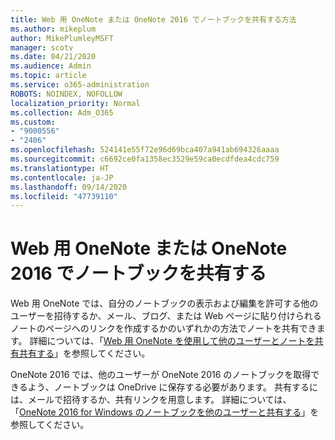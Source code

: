 ```yaml
---
title: Web 用 OneNote または OneNote 2016 でノートブックを共有する方法
ms.author: mikeplum
author: MikePlumleyMSFT
manager: scotv
ms.date: 04/21/2020
ms.audience: Admin
ms.topic: article
ms.service: o365-administration
ROBOTS: NOINDEX, NOFOLLOW
localization_priority: Normal
ms.collection: Adm_O365
ms.custom:
- "9000556"
- "2406"
ms.openlocfilehash: 524141e55f72e96d69bca407a941ab694326aaaa
ms.sourcegitcommit: c6692ce0fa1358ec3529e59ca0ecdfdea4cdc759
ms.translationtype: HT
ms.contentlocale: ja-JP
ms.lasthandoff: 09/14/2020
ms.locfileid: "47739110"
---
```

# <a name="share-notebooks-in-onenote-for-the-web-or-onenote-2016"></a>Web 用 OneNote または OneNote 2016 でノートブックを共有する

Web 用 OneNote では、自分のノートブックの表示および編集を許可する他のユーザーを招待するか、メール、ブログ、または Web ページに貼り付けられるノートのページへのリンクを作成するかのいずれかの方法でノートを共有できます。  詳細については、「[Web 用 OneNote を使用して他のユーザーとノートを共有共有する](https://support.office.com/article/D3481FBE-E06C-4883-B7E9-B2EE9F38AED3)」を参照してください。

OneNote 2016 では、他のユーザーが OneNote 2016 のノートブックを取得できるよう、ノートブックは OneDrive に保存する必要があります。 共有するには、メールで招待するか、共有リンクを用意します。 詳細については、「[OneNote 2016 for Windows のノートブックを他のユーザーと共有する](https://support.office.com/article/d14b6033-7a95-4536-9216-bb0a5e0f8285)」を参照してください。